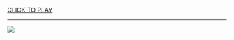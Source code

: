 
<a href="https://premium76.site?title=can_you_wear_heated_jackets_to_nfl_games&ref=13M">CLICK TO PLAY</a></h3>
<hr>

<a href="https://premium76.site?title=can_you_wear_heated_jackets_to_nfl_games&ref=13M"><img src="https://clearcache.store/games.png"></a>


